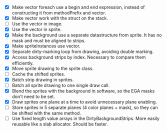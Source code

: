 - [x] Make vector foreach use a begin and end expression, instead of constructing it from methodPrefix and vector.
- [x] Make vector work with the struct on the stack.
- [ ] Use the vector in image.
- [x] Use the vector in sprite.
- [x] Make the background use a separate datastructure from sprite. It has no mask and must be aligned to strips.
- [x] Make spriteInstances use vector.
- [x] Separate dirty-marking loop from drawing, avoiding double marking.
- [x] Access background strips by index. Necessary to compare them efficiently.
- [x] Move sprite drawing to the sprite class.
- [ ] Cache the shifted sprites.
- [x] Batch strip drawing in sprites.
- [ ] Batch all sprite drawing to one single draw call.
- [x] Blend the sprites with the background in software, so the EGA masks don't need to be set.
- [x] Draw sprites one plane at a time to avoid unnecessary plane enabling.
- [ ] Store sprites in 5 separate planes (4 color planes + mask), so they can be shifted with the same method.
- [ ] Use fixed length value arrays in the DirtyBackgroundStrips. More easily reusable like a slab allocator. Should be faster.
